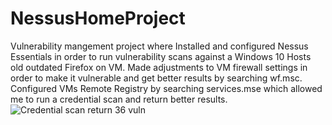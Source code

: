 # NessusHomeProject
Vulnerability mangement project where Installed and configured Nessus Essentials in order to run vulnerability scans against a  Windows 10 Hosts old outdated Firefox on VM. Made adjustments to VM firewall settings in order to make it vulnerable and get better results by searching wf.msc. Configured VMs Remote Registry by searching services.mse which allowed me to run a credential scan and return better results.
![Credential scan return 36 vuln](https://user-images.githubusercontent.com/77302201/179138203-7998c62a-2e43-43e8-9aaa-0f6b1edcdfed.PNG)
